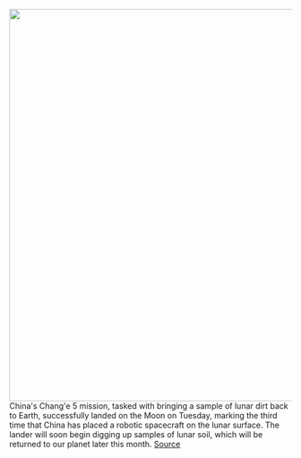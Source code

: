 <img src='https://cdn.vox-cdn.com/thumbor/C0cOyccWbrOrkQyIpQ8e3H2oE24=/0x0:5148x3406/1200x800/filters:focal(2163x1292:2985x2114)/cdn.vox-cdn.com/uploads/chorus_image/image/68042986/1229764957.0.jpg' width='700px' /><br/>
China's Chang'e 5 mission, tasked with bringing a sample of lunar dirt back to Earth, successfully landed on the Moon on Tuesday, marking the third time that China has placed a robotic spacecraft on the lunar surface. The lander will soon begin digging up samples of lunar soil, which will be returned to our planet later this month.
<a href='https://www.theverge.com/2020/12/1/21724067/china-lunar-mission-change-5-moon-soil-samples'> Source <a/>